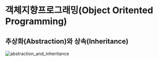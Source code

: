 # 객체지향프로그래밍(Object Oritented Programming)

## 추상화(Abstraction)와 상속(Inheritance)
![abstraction_and_inheritance](https://raw.githubusercontent.com/eddie-yim/reliablejs/master/sources/chapter_01/supplement.001.png)
